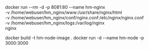 docker run --rm -d -p 8081:80 --name hm-nginx \
  -v /home/webuser/hm_nginx/www:/usr/share/nginx/html \
  -v /home/webuser/hm_nginx/conf/nginx.conf:/etc/nginx/nginx.conf \
  -v /home/webuser/hm_nginx/logs:/var/log/nginx \
  nginx

docker build -t hm-node-image .
docker run -d --name hm-node -p 3000:3000